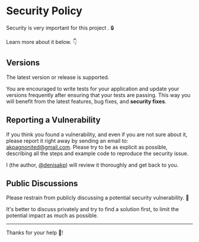 # Security Policy

Security is very important for this project . 🔒

Learn more about it below. 👇

## Versions

The latest version or release is supported.

You are encouraged to write tests for your application and update your versions frequently after ensuring that your tests are passing. This way you will benefit from the latest features, bug fixes, and **security fixes**.

## Reporting a Vulnerability

If you think you found a vulnerability, and even if you are not sure about it, please report it right away by sending an email to: akpagnonited@gmail.com. Please try to be as explicit as possible, describing all the steps and example code to reproduce the security issue.

I (the author, [@denisakp](https://x.com/denis_Akp)) will review it thoroughly and get back to you.

## Public Discussions

Please restrain from publicly discussing a potential security vulnerability. 🙊

It's better to discuss privately and try to find a solution first, to limit the potential impact as much as possible.

---

Thanks for your help 🙇!
